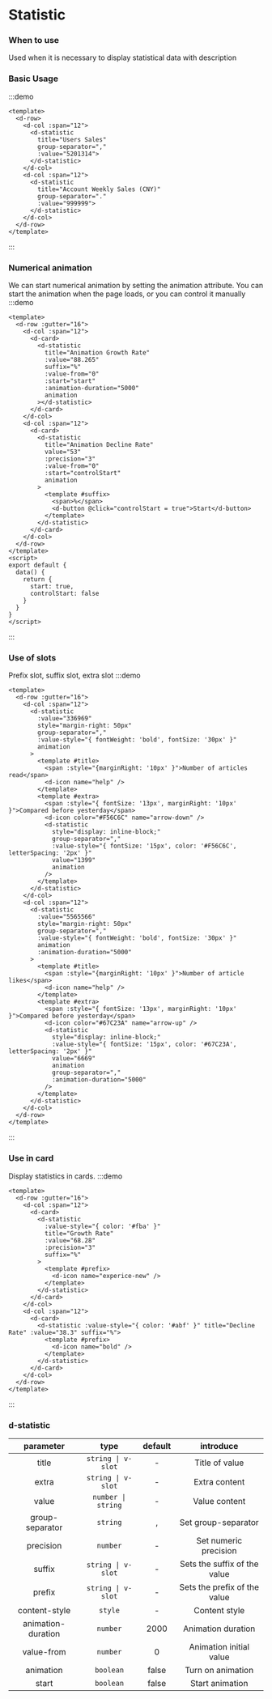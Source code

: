 # Statistic 

### When to use

Used when it is necessary to display statistical data with description

### Basic Usage

:::demo

```vue
<template>
  <d-row>
    <d-col :span="12">
      <d-statistic
        title="Users Sales"
        group-separator=","
        :value="5201314">
      </d-statistic>
    </d-col>
    <d-col :span="12">
      <d-statistic
        title="Account Weekly Sales (CNY)"
        group-separator="."
        :value="999999">
      </d-statistic>
    </d-col>
  </d-row>
</template>
```

:::

### Numerical animation

We can start numerical animation by setting the animation attribute. You can start the animation when the page loads, or you can control it manually
:::demo

```vue
<template>
  <d-row :gutter="16">
    <d-col :span="12">
      <d-card>
        <d-statistic
          title="Animation Growth Rate"
          :value="88.265"
          suffix="%"
          :value-from="0"
          :start="start"
          :animation-duration="5000"
          animation
        ></d-statistic>
      </d-card>
    </d-col>
    <d-col :span="12">
      <d-card>
        <d-statistic
          title="Animation Decline Rate"
          value="53"
          :precision="3"
          :value-from="0"
          :start="controlStart"
          animation
        >
          <template #suffix>
            <span>%</span>
            <d-button @click="controlStart = true">Start</d-button>
          </template>
        </d-statistic>
      </d-card>
    </d-col>
  </d-row>
</template>
<script>
export default {
  data() {
    return {
      start: true,
      controlStart: false
    }
  }
}
</script>
```

:::

### Use of slots

Prefix slot, suffix slot, extra slot
:::demo

```vue
<template>
  <d-row :gutter="16">
    <d-col :span="12">
      <d-statistic
        :value="336969"
        style="margin-right: 50px"
        group-separator=","
        :value-style="{ fontWeight: 'bold', fontSize: '30px' }"
        animation
      >
        <template #title>
          <span :style="{marginRight: '10px' }">Number of articles read</span>
          <d-icon name="help" />
        </template>
        <template #extra>
          <span :style="{ fontSize: '13px', marginRight: '10px' }">Compared before yesterday</span>
          <d-icon color="#F56C6C" name="arrow-down" />
          <d-statistic
            style="display: inline-block;"
            group-separator=","
            :value-style="{ fontSize: '15px', color: '#F56C6C', letterSpacing: '2px' }"
            value="1399"
            animation
          />
        </template>
      </d-statistic>
    </d-col>
    <d-col :span="12">
      <d-statistic
        :value="5565566"
        style="margin-right: 50px"
        group-separator=","
        :value-style="{ fontWeight: 'bold', fontSize: '30px' }"
        animation
        :animation-duration="5000"
      >
        <template #title>
          <span :style="{marginRight: '10px' }">Number of article likes</span>
          <d-icon name="help" />
        </template>
        <template #extra>
          <span :style="{ fontSize: '13px', marginRight: '10px' }">Compared before yesterday</span>
          <d-icon color="#67C23A" name="arrow-up" />
          <d-statistic
            style="display: inline-block;"
            :value-style="{ fontSize: '15px', color: '#67C23A', letterSpacing: '2px' }"
            value="6669"
            animation
            group-separator=","
            :animation-duration="5000"
          />
        </template>
      </d-statistic>
    </d-col>
  </d-row>
</template>
```

:::

### Use in card

Display statistics in cards.
:::demo

```vue
<template>
  <d-row :gutter="16">
    <d-col :span="12">
      <d-card>
        <d-statistic
          :value-style="{ color: '#fba' }"
          title="Growth Rate"
          :value="68.28"
          :precision="3"
          suffix="%"
        >
          <template #prefix>
            <d-icon name="experice-new" />
          </template>
        </d-statistic>
      </d-card>
    </d-col>
    <d-col :span="12">
      <d-card>
        <d-statistic :value-style="{ color: '#abf' }" title="Decline Rate" :value="38.3" suffix="%">
          <template #prefix>
            <d-icon name="bold" />
          </template>
        </d-statistic>
      </d-card>
    </d-col>
  </d-row>
</template>
```

:::

### d-statistic

| parameter          | type               | default  | introduce                    |
| :---: | :---: | :---: | :---: |
| title              | `string \| v-slot` | -        | Title of value               |
| extra              | `string \| v-slot` | -        | Extra content                |
| value              | `number \| string` | -        | Value content                |
| group-separator    | `string`           | ,        | Set group-separator          |
| precision          | `number`           | -        | Set numeric precision        |
| suffix             | `string \| v-slot` | -        | Sets the suffix of the value |
| prefix             | `string \| v-slot` | -        | Sets the prefix of the value |
| content-style      | `style`            | -        | Content style                |
| animation-duration | `number`           | 2000     | Animation duration           |
| value-from         | `number`           | 0        | Animation initial value      |
| animation          | `boolean`          | false    | Turn on animation            |
| start              | `boolean`          | false    | Start animation              |
